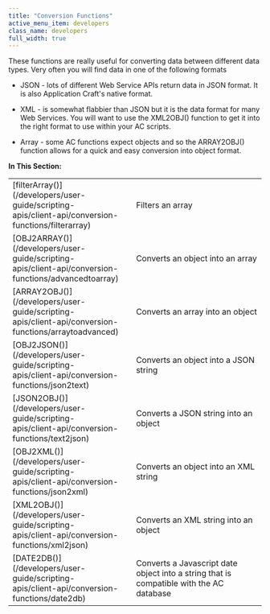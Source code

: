 ```yaml
---
title: "Conversion Functions"
active_menu_item: developers
class_name: developers
full_width: true
---
```



These functions are really useful for converting data between different data types. Very often you will find data in one of the following formats

 - JSON - lots of different Web Service APIs return data in JSON format. It is also Application Craft's native format.

 - XML - is somewhat flabbier than JSON but it is the data format for many Web Services. You will want to use the XML2OBJ() function to get it into the right format to use within your AC scripts.

 - Array - some AC functions expect objects and so the ARRAY2OBJ() function allows for a quick and easy conversion into object format.

**In This Section:**

<table>
<tr>
<td width="149">
[filterArray()](/developers/user-guide/scripting-apis/client-api/conversion-functions/filterarray)

</td>
<td width="12">
</td>
<td width="719">
Filters an array

</td>
</tr>
<tr>
<td width="149">
[OBJ2ARRAY()](/developers/user-guide/scripting-apis/client-api/conversion-functions/advancedtoarray)

</td>
<td width="12">
</td>
<td width="719">
Converts an object into an array

</td>
</tr>
<tr>
<td width="149">
[ARRAY2OBJ()](/developers/user-guide/scripting-apis/client-api/conversion-functions/arraytoadvanced)

</td>
<td width="12">
</td>
<td width="719">
Converts an array into an object

</td>
</tr>
<tr>
<td width="149">
[OBJ2JSON()](/developers/user-guide/scripting-apis/client-api/conversion-functions/json2text)

</td>
<td width="12">
</td>
<td width="719">
Converts an object into a JSON string

</td>
</tr>
<tr>
<td width="149">
[JSON2OBJ()](/developers/user-guide/scripting-apis/client-api/conversion-functions/text2json)

</td>
<td width="12">
</td>
<td width="719">
Converts a JSON string into an object

</td>
</tr>
<tr>
<td width="149">
[OBJ2XML()](/developers/user-guide/scripting-apis/client-api/conversion-functions/json2xml)

</td>
<td width="12">
</td>
<td width="719">
Converts an object into an XML string

</td>
</tr>
<tr>
<td width="149">
[XML2OBJ()](/developers/user-guide/scripting-apis/client-api/conversion-functions/xml2json)

</td>
<td width="12">
</td>
<td width="719">
Converts an XML string into an object

</td>
</tr>
<tr>
<td width="149">
[DATE2DB()](/developers/user-guide/scripting-apis/client-api/conversion-functions/date2db)

</td>
<td width="12">
</td>
<td width="719">
Converts a Javascript date object into a string that is compatible with the AC database

</td>
</tr>
</table>
